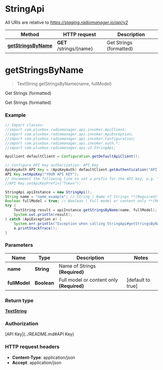 # StringApi

All URIs are relative to *https://staging.radiomanager.io/api/v2*

Method | HTTP request | Description
------------- | ------------- | -------------
[**getStringsByName**](StringApi.md#getStringsByName) | **GET** /strings/{name} | Get Strings (formatted)


<a name="getStringsByName"></a>
# **getStringsByName**
> TextString getStringsByName(name, fullModel)

Get Strings (formatted)

Get Strings (formatted)

### Example
```java
// Import classes:
//import com.pluxbox.radiomanager.api.invoker.ApiClient;
//import com.pluxbox.radiomanager.api.invoker.ApiException;
//import com.pluxbox.radiomanager.api.invoker.Configuration;
//import com.pluxbox.radiomanager.api.invoker.auth.*;
//import com.pluxbox.radiomanager.api.v2.StringApi;

ApiClient defaultClient = Configuration.getDefaultApiClient();

// Configure API key authorization: API Key
ApiKeyAuth API Key = (ApiKeyAuth) defaultClient.getAuthentication("API Key");
API Key.setApiKey("YOUR API KEY");
// Uncomment the following line to set a prefix for the API key, e.g. "Token" (defaults to null)
//API Key.setApiKeyPrefix("Token");

StringApi apiInstance = new StringApi();
String name = "name_example"; // String | Name of Strings **(Required)**
Boolean fullModel = true; // Boolean | Full model or content only **(Required)**
try {
    TextString result = apiInstance.getStringsByName(name, fullModel);
    System.out.println(result);
} catch (ApiException e) {
    System.err.println("Exception when calling StringApi#getStringsByName");
    e.printStackTrace();
}
```

### Parameters

Name | Type | Description  | Notes
------------- | ------------- | ------------- | -------------
 **name** | **String**| Name of Strings **(Required)** |
 **fullModel** | **Boolean**| Full model or content only **(Required)** | [default to true]

### Return type

[**TextString**](TextString.md)

### Authorization

[API Key](../README.md#API Key)

### HTTP request headers

 - **Content-Type**: application/json
 - **Accept**: application/json

